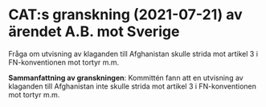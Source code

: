 # CAT:s granskning (2021-07-21) av ärendet A.B. mot Sverige

Fråga om utvisning av klaganden till Afghanistan skulle strida mot artikel 3 i FN-konventionen mot tortyr m.m.

**Sammanfattning av granskningen**: Kommittén fann att en utvisning av klaganden till Afghanistan inte skulle strida mot artikel 3 i FN-konventionen mot tortyr m.m.
